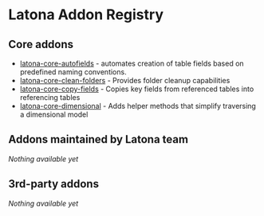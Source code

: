 # Latona Addon Registry

## Core addons

- [latona-core-autofields](./latona-core-autofields.md) - automates
  creation of table fields based on predefined naming conventions.
- [latona-core-clean-folders](./latona-core-clean-folders.md) -
  Provides folder cleanup capabilities
- [latona-core-copy-fields](./latona-core-copy-fields.md) -
  Copies key fields from referenced tables into referencing tables
- [latona-core-dimensional](./latona-core-dimensional.md) -
  Adds helper methods that simplify traversing a dimensional model

## Addons maintained by Latona team

_Nothing available yet_

## 3rd-party addons

_Nothing available yet_
